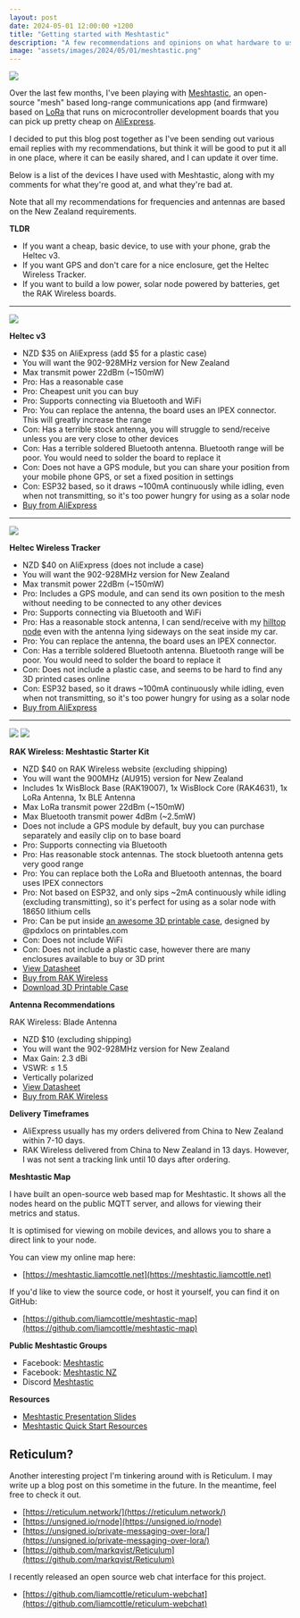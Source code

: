 ```yaml
---
layout: post
date: 2024-05-01 12:00:00 +1200
title: "Getting started with Meshtastic"
description: "A few recommendations and opinions on what hardware to use when getting started with Meshtastic"
image: "assets/images/2024/05/01/meshtastic.png"
---
```

![](/assets/images/2024/05/01/meshtastic_node.jpg)

Over the last few months, I've been playing with [Meshtastic](https://meshtastic.org/), an open-source "mesh" based long-range communications app (and firmware) based on [LoRa](https://en.wikipedia.org/wiki/LoRa) that runs on microcontroller development boards that you can pick up pretty cheap on [AliExpress](https://www.aliexpress.com/).

I decided to put this blog post together as I've been sending out various email replies with my recommendations, but think it will be good to put it all in one place, where it can be easily shared, and I can update it over time.

Below is a list of the devices I have used with Meshtastic, along with my comments for what they're good at, and what they're bad at.

Note that all my recommendations for frequencies and antennas are based on the New Zealand requirements.

**TLDR**

- If you want a cheap, basic device, to use with your phone, grab the Heltec v3.
- If you want GPS and don't care for a nice enclosure, get the Heltec Wireless Tracker.
- If you want to build a low power, solar node powered by batteries, get the RAK Wireless boards.

---

![](/assets/images/2024/05/01/heltec_v3.jpg)

**Heltec v3**

- NZD $35 on AliExpress (add $5 for a plastic case)
- You will want the 902-928MHz version for New Zealand
- Max transmit power 22dBm (~150mW)
- Pro: Has a reasonable case
- Pro: Cheapest unit you can buy
- Pro: Supports connecting via Bluetooth and WiFi
- Pro: You can replace the antenna, the board uses an IPEX connector. This will greatly increase the range
- Con: Has a terrible stock antenna, you will struggle to send/receive unless you are very close to other devices
- Con: Has a terrible soldered Bluetooth antenna. Bluetooth range will be poor. You would need to solder the board to replace it
- Con: Does not have a GPS module, but you can share your position from your mobile phone GPS, or set a fixed position in settings
- Con: ESP32 based, so it draws ~100mA continuously while idling, even when not transmitting, so it's too power hungry for using as a solar node
- [Buy from AliExpress](https://s.click.aliexpress.com/e/_Dkn5miP)

---

![](/assets/images/2024/05/01/heltec_wireless_tracker.jpg)

**Heltec Wireless Tracker**

- NZD $40 on AliExpress (does not include a case)
- You will want the 902-928MHz version for New Zealand
- Max transmit power 22dBm (~150mW)
- Pro: Includes a GPS module, and can send its own position to the mesh without needing to be connected to any other devices
- Pro: Supports connecting via Bluetooth and WiFi
- Pro: Has a reasonable stock antenna, I can send/receive with my [hilltop node](/assets/images/2024/05/01/meshtastic_node.jpg) even with the antenna lying sideways on the seat inside my car.
- Pro: You can replace the antenna, the board uses an IPEX connector.
- Con: Has a terrible soldered Bluetooth antenna. Bluetooth range will be poor. You would need to solder the board to replace it
- Con: Does not include a plastic case, and seems to be hard to find any 3D printed cases online
- Con: ESP32 based, so it draws ~100mA continuously while idling, even when not transmitting, so it's too power hungry for using as a solar node
- [Buy from AliExpress](https://s.click.aliexpress.com/e/_DEgvwk3)

---

![](/assets/images/2024/05/01/rak4631_pocket_node.jpg)
![](/assets/images/2024/05/01/rak4631_pocket_nodes.jpg)

**RAK Wireless: Meshtastic Starter Kit**

- NZD $40 on RAK Wireless website (excluding shipping)
- You will want the 900MHz (AU915) version for New Zealand
- Includes 1x WisBlock Base (RAK19007), 1x WisBlock Core (RAK4631), 1x LoRa Antenna, 1x BLE Antenna
- Max LoRa transmit power 22dBm (~150mW)
- Max Bluetooth transmit power 4dBm (~2.5mW)
- Does not include a GPS module by default, buy you can purchase separately and easily clip on to base board
- Pro: Supports connecting via Bluetooth
- Pro: Has reasonable stock antennas. The stock bluetooth antenna gets very good range
- Pro: You can replace both the LoRa and Bluetooth antennas, the board uses IPEX connectors
- Pro: Not based on ESP32, and only sips ~2mA continuously while idling (excluding transmitting), so it's perfect for using as a solar node with 18650 lithium cells
- Pro: Can be put inside [an awesome 3D printable case](https://www.printables.com/model/623484-rak-meshtastic-starter-kit-no-additional-hardware), designed by @pdxlocs on printables.com
- Con: Does not include WiFi
- Con: Does not include a plastic case, however there are many enclosures available to buy or 3D print
- [View Datasheet](https://docs.rakwireless.com/Product-Categories/WisBlock/RAK4631/Datasheet)
- [Buy from RAK Wireless](https://store.rakwireless.com/products/wisblock-meshtastic-starter-kit?variant=43884034654406)
- [Download 3D Printable Case](https://www.printables.com/model/623484-rak-meshtastic-starter-kit-no-additional-hardware)

**Antenna Recommendations**

RAK Wireless: Blade Antenna
- NZD $10 (excluding shipping)
- You will want the 902-928MHz version for New Zealand
- Max Gain: 2.3 dBi
- VSWR: ≤ 1.5
- Vertically polarized
- [View Datasheet](https://docs.rakwireless.com/Product-Categories/Accessories/RAKARJ16/Overview/)
- [Buy from RAK Wireless](https://store.rakwireless.com/products/blade-antenna?variant=40475440939206)

**Delivery Timeframes**

- AliExpress usually has my orders delivered from China to New Zealand within 7-10 days.
- RAK Wireless delivered from China to New Zealand in 13 days. However, I was not sent a tracking link until 10 days after ordering.

**Meshtastic Map**

I have built an open-source web based map for Meshtastic. It shows all the nodes heard on the public MQTT server, and allows for viewing their metrics and status.

It is optimised for viewing on mobile devices, and allows you to share a direct link to your node.

You can view my online map here:

- [https://meshtastic.liamcottle.net](https://meshtastic.liamcottle.net)

If you'd like to view the source code, or host it yourself, you can find it on GitHub:

- [https://github.com/liamcottle/meshtastic-map](https://github.com/liamcottle/meshtastic-map)

**Public Meshtastic Groups**

- Facebook: [Meshtastic](https://www.facebook.com/groups/730536684339042)
- Facebook: [Meshtastic NZ](https://www.facebook.com/groups/731677999061283)
- Discord [Meshtastic](https://discord.com/invite/ktMAKGBnBs)

**Resources**

- [Meshtastic Presentation Slides](https://docs.google.com/presentation/d/15zIRD4zakf1HaIG4gyyqWHt6SYz4oter5oT2-RXNtfk/edit?usp=sharing)
- [Meshtastic Quick Start Resources](https://docs.google.com/document/d/18Cs-YXFZI5GWUGDQ_0BT9vXGWsA36sCYyXHMHQG7p3I/edit?usp=sharing)

## Reticulum?

Another interesting project I'm tinkering around with is Reticulum. I may write up a blog post on this sometime in the future.
In the meantime, feel free to check it out.

- [https://reticulum.network/](https://reticulum.network/)
- [https://unsigned.io/rnode](https://unsigned.io/rnode)
- [https://unsigned.io/private-messaging-over-lora/](https://unsigned.io/private-messaging-over-lora/)
- [https://github.com/markqvist/Reticulum](https://github.com/markqvist/Reticulum)

I recently released an open source web chat interface for this project.

- [https://github.com/liamcottle/reticulum-webchat](https://github.com/liamcottle/reticulum-webchat)
